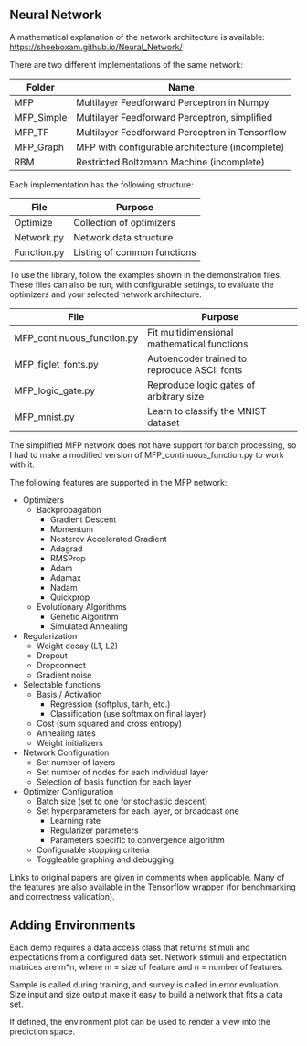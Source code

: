 ## Neural Network

A mathematical explanation of the network architecture is available:
https://shoeboxam.github.io/Neural_Network/

There are two different implementations of the same network:

|   Folder   |                       Name                      |
|------------|-------------------------------------------------|
| MFP        | Multilayer Feedforward Perceptron in Numpy      |
| MFP_Simple | Multilayer Feedforward Perceptron, simplified   |
| MFP_TF     | Multilayer Feedforward Perceptron in Tensorflow |
| MFP_Graph  | MFP with configurable architecture (incomplete) |
| RBM        | Restricted Boltzmann Machine (incomplete)       |

Each implementation has the following structure:  

|     File    |           Purpose           |
|-------------|-----------------------------|
| Optimize    | Collection of optimizers    |
| Network.py  | Network data structure      |
| Function.py | Listing of common functions |

To use the library, follow the examples shown in the demonstration files. These files can also be run, with configurable settings, to evaluate the optimizers and your selected network architecture.  

|            File            |                   Purpose                    |
|----------------------------|----------------------------------------------|
| MFP_continuous_function.py | Fit multidimensional mathematical functions  |
| MFP_figlet_fonts.py        | Autoencoder trained to reproduce ASCII fonts |
| MFP_logic_gate.py          | Reproduce logic gates of arbitrary size      |
| MFP_mnist.py               | Learn to classify the MNIST dataset          |

The simplified MFP network does not have support for batch processing, so I had to make a modified version of MFP_continuous_function.py to work with it.  

The following features are supported in the MFP network:  
- Optimizers
    + Backpropagation
        * Gradient Descent
        * Momentum
        * Nesterov Accelerated Gradient
        * Adagrad
        * RMSProp
        * Adam
        * Adamax
        * Nadam
        * Quickprop
    + Evolutionary Algorithms
        * Genetic Algorithm
        * Simulated Annealing
- Regularization
    + Weight decay (L1, L2)
    + Dropout
    + Dropconnect
    + Gradient noise
- Selectable functions
    + Basis / Activation
        * Regression (softplus, tanh, etc.)
        * Classification (use softmax on final layer)
    + Cost (sum squared and cross entropy)
    + Annealing rates
    + Weight initializers
- Network Configuration
    + Set number of layers
    + Set number of nodes for each individual layer
    + Selection of basis function for each layer
- Optimizer Configuration
    + Batch size (set to one for stochastic descent)
    + Set hyperparameters for each layer, or broadcast one
        * Learning rate
        * Regularizer parameters
        * Parameters specific to convergence algorithm
    + Configurable stopping criteria
    + Toggleable graphing and debugging

Links to original papers are given in comments when applicable. Many of the features are also available in the Tensorflow wrapper (for benchmarking and correctness validation).


## Adding Environments  
Each demo requires a data access class that returns stimuli and expectations from a configured data set. Network stimuli and expectation matrices are m*n, where m = size of feature and n = number of features. 

Sample is called during training, and survey is called in error evaluation. 
Size input and size output make it easy to build a network that fits a data set.  

If defined, the environment plot can be used to render a view into the prediction space.
